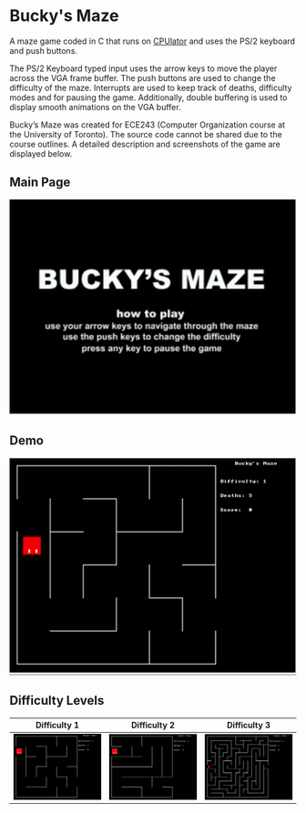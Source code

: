 # Bucky's Maze
A maze game coded in C that runs on [CPUlator](https://cpulator.01xz.net/?sys=arm-de1soc)
and uses the PS/2 keyboard and push buttons. 

The PS/2 Keyboard typed input uses the arrow keys to move the player across the VGA frame buffer. The push buttons are used to change the difficulty of the maze. Interrupts are used to keep track of deaths, difficulty modes and for pausing the game. Additionally, double buffering is used to display smooth animations on the VGA buffer. 


Bucky’s Maze was created for ECE243 (Computer Organization course at the University of Toronto). The source code cannot be shared due to the course outlines. A detailed description and screenshots of the game are displayed below. 

## Main Page

<img src="/images/menuscreen.png" width="600" />

## Demo

<img src="/images/demo.gif" width="600" />

## Difficulty Levels
Difficulty 1                          |  Difficulty 2                          |  Difficulty 3                           
:-------------------------------:|:---------------------------------:|:----------------------------------:
<img src="/images/difficulty 1.png" width="300" /> | <img src="/images/difficulty2.png" width="300" /> | <img src="/images/difficulty3.png" width="300" /> 
